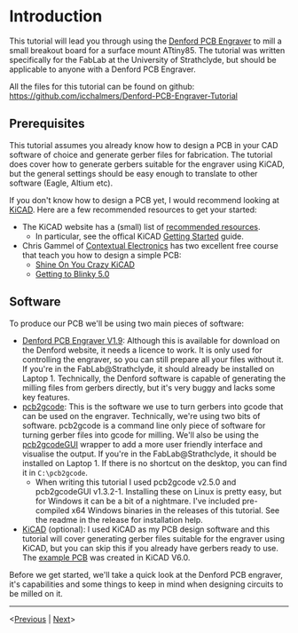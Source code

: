 # Introduction

This tutorial will lead you through using the [Denford PCB Engraver](https://denford.co.uk/products/pcb-engraver/) to mill a small breakout board for a surface mount ATtiny85. The tutorial was written specifically for the FabLab at the University of Strathclyde, but should be applicable to anyone with a Denford PCB Engraver.

All the files for this tutorial can be found on github: <https://github.com/icchalmers/Denford-PCB-Engraver-Tutorial>

## Prerequisites

This tutorial assumes you already know how to design a PCB in your CAD software of choice and generate gerber files for fabrication. The tutorial does cover how to generate gerbers suitable for the engraver using KiCAD, but the general settings should be easy enough to translate to other software (Eagle, Altium etc).

If you don't know how to design a PCB yet, I would recommend looking at [KiCAD](https://www.kicad.org/). Here are a few recommended resources to get your started:

- The KiCAD website has a (small) list of [recommended resources](https://www.kicad.org/help/learning-resources/).
  - In particular, see the offical KiCAD [Getting Started](https://docs.kicad.org/#_getting_started) guide.
- Chris Gammel of [Contextual Electronics](https://contextualelectronics.com/) has two excellent free course that teach you how to design a simple PCB:
  - [Shine On You Crazy KiCAD](https://contextualelectronics.com/courses/shine-on-you-crazy-kicad/)
  - [Getting to Blinky 5.0](https://contextualelectronics.com/courses/getting-to-blinky-5-0/)

## Software

To produce our PCB we'll be using two main pieces of software:

- [Denford PCB Engraver V1.9](https://denford.co.uk/software-downloads-support/): Although this is available for download on the Denford website, it needs a licence to work. It is only used for controlling the engraver, so you can still prepare all your files without it. If you're in the FabLab@Strathclyde, it should already be installed on Laptop 1.
Technically, the Denford software is capable of generating the milling files from gerbers directly, but it's very buggy and lacks some key features.
- [pcb2gcode](https://github.com/pcb2gcode/pcb2gcode): This is the software we use to turn gerbers into gcode that can be used on the engraver. Technically, we're using two bits of software. pcb2gcode is a command line only piece of software for turning gerber files into gcode for milling. We'll also be using the [pcb2gcodeGUI](https://github.com/pcb2gcode/pcb2gcodeGUI) wrapper to add a more user friendly interface and visualise the output. If you're in the FabLab@Strathclyde, it should be installed on Laptop 1. If there is no shortcut on the desktop, you can find it in `C:\pcb2gcode`.
  - When writing this tutorial I used pcb2gcode v2.5.0 and pcb2gcodeGUI v1.3.2-1. Installing these on Linux is pretty easy, but for Windows it can be a bit of a nightmare. I've included pre-compiled x64 Windows binaries in the releases of this tutorial. See the readme in the release for installation help.
- [KiCAD](https://www.kicad.org/) (optional): I used KiCAD as my PCB design software and this tutorial will cover generating gerber files suitable for the engraver using KiCAD, but you can skip this if you already have gerbers ready to use. The [example PCB](/example/PCB/) was created in KiCAD V6.0.

Before we get started, we'll take a quick look at the Denford PCB engraver, it's capabilities and some things to keep in mind when designing circuits to be milled on it.
___
  <[Previous](index.md) | [Next](denfordengraver.md)>
